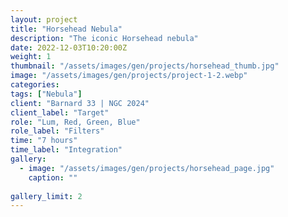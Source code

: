 ```yaml
---
layout: project
title: "Horsehead Nebula"
description: "The iconic Horsehead nebula"
date: 2022-12-03T10:20:00Z
weight: 1
thumbnail: "/assets/images/gen/projects/horsehead_thumb.jpg"
image: "/assets/images/gen/projects/project-1-2.webp"
categories: 
tags: ["Nebula"]
client: "Barnard 33 | NGC 2024"
client_label: "Target"
role: "Lum, Red, Green, Blue"
role_label: "Filters"
time: "7 hours"
time_label: "Integration"
gallery:
  - image: "/assets/images/gen/projects/horsehead_page.jpg"
    caption: ""
  
gallery_limit: 2
---
```



